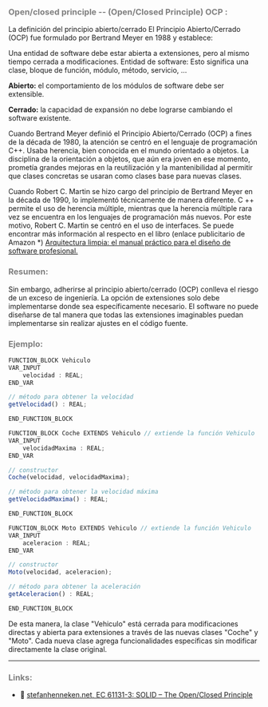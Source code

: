 ### <span style="color:grey"> Open/closed principle --  (Open/Closed Principle) OCP :</span>

La definición del principio abierto/cerrado
El Principio Abierto/Cerrado (OCP) fue formulado por Bertrand Meyer en 1988 y establece:

Una entidad de software debe estar abierta a extensiones, pero al mismo tiempo cerrada a modificaciones.
Entidad de software: Esto significa una clase, bloque de función, módulo, método, servicio, ...

**Abierto:** el comportamiento de los módulos de software debe ser extensible.

**Cerrado:** la capacidad de expansión no debe lograrse cambiando el software existente.

Cuando Bertrand Meyer definió el Principio Abierto/Cerrado (OCP) a fines de la década de 1980, la atención se centró en el lenguaje de programación C++. Usaba herencia, bien conocida en el mundo orientado a objetos. La disciplina de la orientación a objetos, que aún era joven en ese momento, prometía grandes mejoras en la reutilización y la mantenibilidad al permitir que clases concretas se usaran como clases base para nuevas clases.

Cuando Robert C. Martin se hizo cargo del principio de Bertrand Meyer en la década de 1990, lo implementó técnicamente de manera diferente. C ++ permite el uso de herencia múltiple, mientras que la herencia múltiple rara vez se encuentra en los lenguajes de programación más nuevos. Por este motivo, Robert C. Martin se centró en el uso de interfaces. Se puede encontrar más información al respecto en el libro (enlace publicitario de Amazon *) [Arquitectura limpia: el manual práctico para el diseño de software profesional.](https://www.amazon.de/gp/product/395845724X/ref=as_li_tl?ie=UTF8&camp=1638&creative=6742&creativeASIN=395845724X&linkCode=as2&tag=0101e3-21&linkId=77473018891c27120a9cebe02be17c27)

### <span style="color:grey">Resumen:</span>
Sin embargo, adherirse al principio abierto/cerrado (OCP) conlleva el riesgo de un exceso de ingeniería. La opción de extensiones solo debe implementarse donde sea específicamente necesario. El software no puede diseñarse de tal manera que todas las extensiones imaginables puedan implementarse sin realizar ajustes en el código fuente.

### <span style="color:grey">Ejemplo:</span>

```javascript
FUNCTION_BLOCK Vehiculo
VAR_INPUT
    velocidad : REAL;
END_VAR

// método para obtener la velocidad
getVelocidad() : REAL;

END_FUNCTION_BLOCK

FUNCTION_BLOCK Coche EXTENDS Vehiculo // extiende la función Vehiculo
VAR_INPUT
    velocidadMaxima : REAL;
END_VAR

// constructor
Coche(velocidad, velocidadMaxima);

// método para obtener la velocidad máxima
getVelocidadMaxima() : REAL;

END_FUNCTION_BLOCK

FUNCTION_BLOCK Moto EXTENDS Vehiculo // extiende la función Vehiculo
VAR_INPUT
    aceleracion : REAL;
END_VAR

// constructor
Moto(velocidad, aceleracion);

// método para obtener la aceleración
getAceleracion() : REAL;

END_FUNCTION_BLOCK
```
De esta manera, la clase "Vehiculo" está cerrada para modificaciones directas y abierta para extensiones a través de las nuevas clases "Coche" y "Moto". Cada nueva clase agrega funcionalidades específicas sin modificar directamente la clase original.
***
### <span style="color:grey">Links:</span>

- 🔗 [stefanhenneken.net, EC 61131-3: SOLID – The Open/Closed Principle](https://stefanhenneken.net/2023/04/06/iec-61131-3-solid-the-open-closed-principle/)